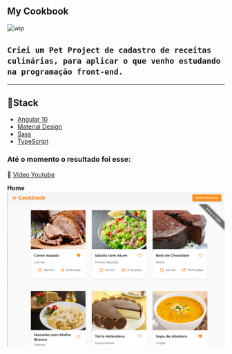 ## **My Cookbook**

![wip](https://camo.githubusercontent.com/a646be419b04e4d0f790613e408d79f991476fab/68747470733a2f2f696d672e736869656c64732e696f2f62616467652f73746162696c6974792d776f726b5f696e5f70726f67726573732d6c69676874677265792e737667)

## `Criei um Pet Project de cadastro de receitas culinárias, para aplicar o que venho estudando na programação front-end.`

---

## 📌**Stack**

- [Angular 10](https://angular.io/)
- [Material Design](https://material.angular.io/)
- [Sass](https://sass-lang.com/)
- [TypeScript](https://www.typescriptlang.org/)

### Até o momento o resultado foi esse:

🎥 [Vídeo Youtube](https://www.youtube.com/watch?v=3E-1YAEN120&t=1s)

**Home**
[![home](web-app/src/assets/home.png)](https://www.youtube.com/watch?v=3E-1YAEN120&t=1s)

